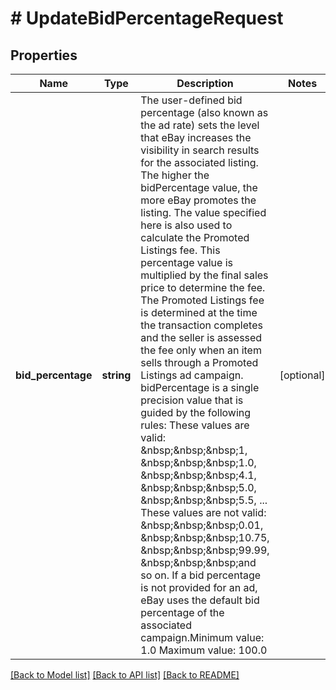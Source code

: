 # # UpdateBidPercentageRequest

## Properties

Name | Type | Description | Notes
------------ | ------------- | ------------- | -------------
**bid_percentage** | **string** | The user-defined bid percentage (also known as the ad rate) sets the level that eBay increases the visibility in search results for the associated listing. The higher the bidPercentage value, the more eBay promotes the listing. The value specified here is also used to calculate the Promoted Listings fee. This percentage value is multiplied by the final sales price to determine the fee. The Promoted Listings fee is determined at the time the transaction completes and the seller is assessed the fee only when an item sells through a Promoted Listings ad campaign. bidPercentage is a single precision value that is guided by the following rules: These values are valid: &amp;nbsp;&amp;nbsp;&amp;nbsp;1, &amp;nbsp;&amp;nbsp;&amp;nbsp;1.0, &amp;nbsp;&amp;nbsp;&amp;nbsp;4.1, &amp;nbsp;&amp;nbsp;&amp;nbsp;5.0, &amp;nbsp;&amp;nbsp;&amp;nbsp;5.5, ... These values are not valid: &amp;nbsp;&amp;nbsp;&amp;nbsp;0.01, &amp;nbsp;&amp;nbsp;&amp;nbsp;10.75, &amp;nbsp;&amp;nbsp;&amp;nbsp;99.99, &amp;nbsp;&amp;nbsp;&amp;nbsp;and so on. If a bid percentage is not provided for an ad, eBay uses the default bid percentage of the associated campaign.Minimum value: 1.0 Maximum value: 100.0 | [optional]

[[Back to Model list]](../../README.md#models) [[Back to API list]](../../README.md#endpoints) [[Back to README]](../../README.md)
